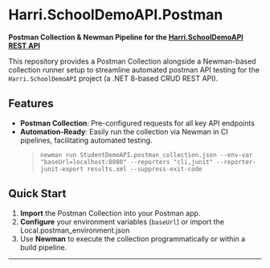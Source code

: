 # Harri.SchoolDemoAPI.Postman

**Postman Collection & Newman Pipeline for the [Harri.SchoolDemoAPI REST API](https://github.com/HarrisonSlater/Harri.SchoolDemoAPI)**

This repository provides a Postman Collection alongside a Newman-based collection runner setup to streamline automated postman API testing for the `Harri.SchoolDemoAPI` project (a .NET 8-based CRUD REST API).

## Features

* **Postman Collection**: Pre-configured requests for all key API endpoints
* **Automation-Ready**: Easily run the collection via Newman in CI pipelines, facilitating automated testing.
  > `newman run StudentDemoAPI.postman_collection.json --env-var "baseUrl=localhost:8080" --reporters "cli,junit" --reporter-junit-export results.xml --suppress-exit-code`

## Quick Start

1. **Import** the Postman Collection into your Postman app.
2. **Configure** your environment variables (`baseUrl`) or import the Local.postman_environment.json 
3. Use **Newman** to execute the collection programmatically or within a build pipeline.

---
